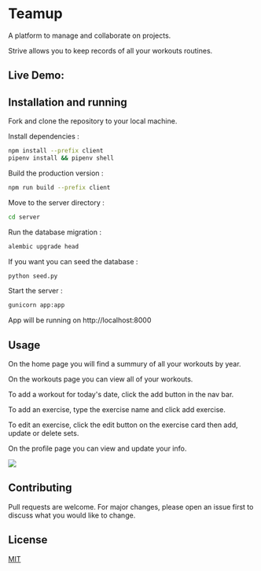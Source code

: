# Teamup

A platform to manage and collaborate on projects.

Strive allows you to keep records of all your workouts routines.

## Live Demo:

## Installation and running

Fork and clone the repository to your local machine.

Install dependencies :

```bash
npm install --prefix client
pipenv install && pipenv shell
```

Build the production version :

```bash
npm run build --prefix client
```

Move to the server directory :

```bash
cd server
```

Run the database migration :

```bash
alembic upgrade head
```

If you want you can seed the database :

```bash
python seed.py
```

Start the server :

```bash
gunicorn app:app
```

App will be running on http://localhost:8000

## Usage

On the home page you will find a summury of all your workouts by year.

On the workouts page you can view all of your workouts.

To add a workout for today's date, click the add button in the nav bar.

To add an exercise, type the exercise name and click add exercise.

To edit an exercise, click the edit button on the exercise card then add, update or delete sets.

On the profile page you can view and update your info.

![](https://github.com/khaliltkhalil/strive/blob/main/Strive-demo.gif)

## Contributing

Pull requests are welcome. For major changes, please open an issue first
to discuss what you would like to change.

## License

[MIT](https://choosealicense.com/licenses/mit/)
